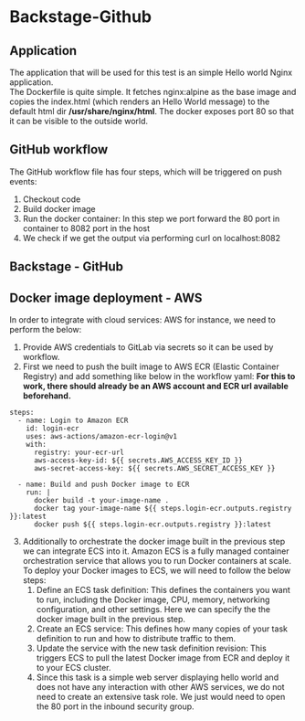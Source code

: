 # Backstage-Github

## Application

The application that will be used for this test is an simple Hello world Nginx application.  
The Dockerfile is quite simple. It fetches nginx:alpine as the base image and copies the index.html (which renders an Hello World message) to the default html dir **/usr/share/nginx/html**. The docker exposes port 80 so that it can be visible to the outside world.

## GitHub workflow

The GitHub workflow file has four steps, which will be triggered on push events:  
1. Checkout code
2. Build docker image
3. Run the docker container: In this step we port forward the 80 port in container to 8082 port in the host
4. We check if we get the output via performing curl on localhost:8082


## Backstage - GitHub

## Docker image deployment - AWS

In order to integrate with cloud services: AWS for instance, we need to perform the below:  
1. Provide AWS credentials to GitLab via secrets so it can be used by workflow.
2. First we need to push the built image to AWS ECR (Elastic Container Registry) and add something like below in the workflow yaml: **For this to work, there should already be an AWS account and ECR url available beforehand.**
````
steps:
  - name: Login to Amazon ECR
    id: login-ecr
    uses: aws-actions/amazon-ecr-login@v1
    with:
      registry: your-ecr-url
      aws-access-key-id: ${{ secrets.AWS_ACCESS_KEY_ID }}
      aws-secret-access-key: ${{ secrets.AWS_SECRET_ACCESS_KEY }}

  - name: Build and push Docker image to ECR
    run: |
      docker build -t your-image-name .
      docker tag your-image-name ${{ steps.login-ecr.outputs.registry }}:latest
      docker push ${{ steps.login-ecr.outputs.registry }}:latest
````

3. Additionally to orchestrate the docker image built in the previous step we can integrate ECS into it.
Amazon ECS is a fully managed container orchestration service that allows you to run Docker containers at scale. To deploy your Docker images to ECS, we will need to follow the below steps:
    1. Define an ECS task definition: This defines the containers you want to run, including the Docker image, CPU, memory, networking configuration, and other settings. Here we can specify the the docker image built in the previous step.
    2. Create an ECS service: This defines how many copies of your task definition to run and how to distribute traffic to them.
    3. Update the service with the new task definition revision: This triggers ECS to pull the latest Docker image from ECR and deploy it to your ECS cluster. 
    4. Since this task is a simple web server displaying hello world and does not have any interaction with other AWS services, we do not need to create an extensive task role. We just would need to open the 80 port in the inbound security group.